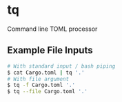 # tq

Command line TOML processor

## Example File Inputs

```sh
# With standard input / bash piping
$ cat Cargo.toml | tq '.'
# With file argument
$ tq -f Cargo.toml '.'
$ tq --file Cargo.toml '.'
```
